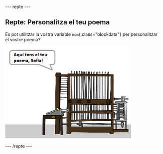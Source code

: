 \--- repte \---

## Repte: Personalitza el teu poema

Es pot utilitzar la vostra variable `nom`{:class="blockdata"} per personalitzar el vostre poema?

![captura de pantalla](images/poetry-name-comp.png)

\--- /repte \---